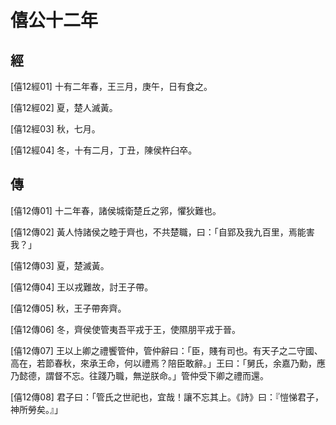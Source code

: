 # 僖公十二年

## 經 <a name="05Xi12Jing"></a>

<a name="05Xi12Jing01">[僖12經01]</a> 十有二年春，王三月，庚午，日有食之。

<a name="05Xi12Jing02">[僖12經02]</a> 夏，楚人滅黃。

<a name="05Xi12Jing03">[僖12經03]</a> 秋，七月。

<a name="05Xi12Jing04">[僖12經04]</a> 冬，十有二月，丁丑，陳侯杵臼卒。

## 傳 <a name="05Xi12Zhuan"></a>

<a name="05Xi12Zhuan01">[僖12傳01]</a> 十二年春，諸侯城衛楚丘之郛，懼狄難也。

<a name="05Xi12Zhuan02">[僖12傳02]</a> 黃人恃諸侯之睦于齊也，不共楚職，曰：「自郢及我九百里，焉能害我？」

<a name="05Xi12Zhuan03">[僖12傳03]</a> 夏，楚滅黃。

<a name="05Xi12Zhuan04">[僖12傳04]</a> 王以戎難故，討王子帶。

<a name="05Xi12Zhuan05">[僖12傳05]</a> 秋，王子帶奔齊。

<a name="05Xi12Zhuan06">[僖12傳06]</a> 冬，齊侯使管夷吾平戎于王，使隰朋平戎于晉。

<a name="05Xi12Zhuan07">[僖12傳07]</a> 王以上卿之禮饗管仲，管仲辭曰：「臣，賤有司也。有天子之二守國、高在，若節春秋，來承王命，何以禮焉？陪臣敢辭。」王曰：「舅氏，余嘉乃勳，應乃懿德，謂督不忘。往踐乃職，無逆朕命。」管仲受下卿之禮而還。

<a name="05Xi12Zhuan08">[僖12傳08]</a> 君子曰：「管氏之世祀也，宜哉！讓不忘其上。《詩》曰：『愷悌君子，神所勞矣。』」

